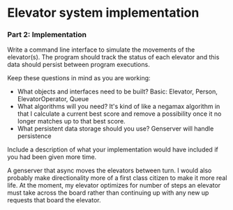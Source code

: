 Elevator system implementation
==============================

### Part 2: Implementation

Write a command line interface to simulate the movements of the elevator(s). The
program should track the status of each elevator and this data should persist
between program executions.

Keep these questions in mind as you are working:

- What objects and interfaces need to be built?
  Basic: Elevator, Person, ElevatorOperator, Queue
- What algorithms will you need?
  It's kind of like a negamax algorithm in that I calculate a current best score and remove a possibility once it no longer matches up to that best score.
- What persistent data storage should you use?
  Genserver will handle persistence

Include a description of what your implementation would have included if you had
been given more time.

A genserver that async moves the elevators between turn.  I would also probably make directionality more of a first class citizen to make it more real life. At the moment, my elevator optimizes for number of steps an elevator must take across the board rather than continuing up with any new up requests that board the elevator.
